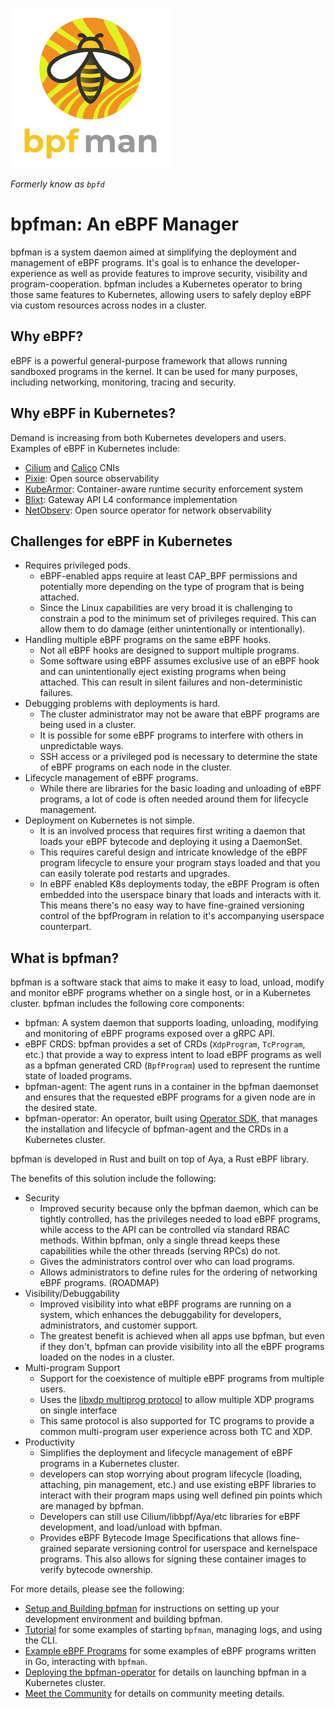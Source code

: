 ![bpfman logo](./img/bpfman_logo_256.png) <!-- markdownlint-disable-line first-line-heading -->

_Formerly know as `bpfd`_

# bpfman: An eBPF Manager

bpfman is a system daemon aimed at simplifying the deployment and management of
eBPF programs. It's goal is to enhance the developer-experience as well as
provide features to improve security, visibility and program-cooperation. bpfman
includes a Kubernetes operator to bring those same features to Kubernetes,
allowing users to safely deploy eBPF via custom resources across nodes in a
cluster.

## Why eBPF?

eBPF is a powerful general-purpose framework that allows running sandboxed
programs in the kernel. It can be used for many purposes, including networking,
monitoring, tracing and security.

## Why eBPF in Kubernetes?

Demand is increasing from both Kubernetes developers and users. Examples of eBPF
in Kubernetes include:

- [Cilium](https://cilium.io/) and [Calico](https://www.tigera.io/project-calico/)
  CNIs
- [Pixie](https://px.dev/): Open source observability
- [KubeArmor](https://kubearmor.io/): Container-aware runtime security
  enforcement system
- [Blixt](https://github.com/Kong/blixt): Gateway API L4 conformance
  implementation
- [NetObserv](https://github.com/netobserv): Open source operator for network
  observability

## Challenges for eBPF in Kubernetes

- Requires privileged pods.
  - eBPF-enabled apps require at least CAP_BPF permissions and potentially
    more depending on the type of program that is being attached.
  - Since the Linux capabilities are very broad it is challenging to constrain
    a pod to the minimum set of privileges required. This can allow them to do
    damage (either unintentionally or intentionally).
- Handling multiple eBPF programs on the same eBPF hooks.
  - Not all eBPF hooks are designed to support multiple programs.
  - Some software using eBPF assumes exclusive use of an eBPF hook and can
    unintentionally eject existing programs when being attached. This can
    result in silent failures and non-deterministic failures.
- Debugging problems with deployments is hard.
  - The cluster administrator may not be aware that eBPF programs are being
    used in a cluster.
  - It is possible for some eBPF programs to interfere with others in
    unpredictable ways.
  - SSH access or a privileged pod is necessary to determine the state of eBPF
    programs on each node in the cluster.
- Lifecycle management of eBPF programs.
  - While there are libraries for the basic loading and unloading of eBPF
    programs, a lot of code is often needed around them for lifecycle
    management.
- Deployment on Kubernetes is not simple.
  - It is an involved process that requires first writing a daemon that loads
    your eBPF bytecode and deploying it using a DaemonSet.
  - This requires careful design and intricate knowledge of the eBPF program
    lifecycle to ensure your program stays loaded and that you can easily
    tolerate pod restarts and upgrades.
  - In eBPF enabled K8s deployments today, the eBPF Program is often embedded
    into the userspace binary that loads and interacts with it. This means
    there's no easy way to have fine-grained versioning control of the
    bpfProgram in relation to it's accompanying userspace counterpart.

## What is bpfman?

bpfman is a software stack that aims to make it easy to load, unload, modify and
monitor eBPF programs whether on a single host, or in a Kubernetes cluster. bpfman
includes the following core components:

- bpfman: A system daemon that supports loading, unloading, modifying and
  monitoring of eBPF programs exposed over a gRPC API.
- eBPF CRDS: bpfman provides a set of CRDs (`XdpProgram`, `TcProgram`, etc.) that
  provide a way to express intent to load eBPF programs as well as a bpfman
  generated CRD (`BpfProgram`) used to represent the runtime state of loaded
  programs.
- bpfman-agent: The agent runs in a container in the bpfman daemonset and ensures
  that the requested eBPF programs for a given node are in the desired state.
- bpfman-operator: An operator, built using [Operator
  SDK](https://sdk.operatorframework.io/), that manages the installation and
  lifecycle of bpfman-agent and the CRDs in a Kubernetes cluster.

bpfman is developed in Rust and built on top of Aya, a Rust eBPF library.

The benefits of this solution include the following:

- Security
  - Improved security because only the bpfman daemon, which can be tightly
    controlled, has the privileges needed to load eBPF programs, while access
    to the API can be controlled via standard RBAC methods. Within bpfman, only
    a single thread keeps these capabilities while the other threads (serving
    RPCs) do not.
  - Gives the administrators control over who can load programs.
  - Allows administrators to define rules for the ordering of networking eBPF
    programs. (ROADMAP)
- Visibility/Debuggability
  - Improved visibility into what eBPF programs are running on a system, which
    enhances the debuggability for developers, administrators, and customer
    support.
  - The greatest benefit is achieved when all apps use bpfman, but even if they
    don't, bpfman can provide visibility into all the eBPF programs loaded on
    the nodes in a cluster.
- Multi-program Support
  - Support for the coexistence of multiple eBPF programs from multiple users.
  - Uses the [libxdp multiprog
    protocol](https://github.com/xdp-project/xdp-tools/blob/master/lib/libxdp/protocol.org)
    to allow multiple XDP programs on single interface
  - This same protocol is also supported for TC programs to provide a common
    multi-program user experience across both TC and XDP.
- Productivity
  - Simplifies the deployment and lifecycle management of eBPF programs in a
    Kubernetes cluster.
  - developers can stop worrying about program lifecycle (loading, attaching,
    pin management, etc.) and use existing eBPF libraries to interact with
    their program maps using well defined pin points which are managed by
    bpfman.
  - Developers can still use Cilium/libbpf/Aya/etc libraries for eBPF
    development, and load/unload with bpfman.
  - Provides eBPF Bytecode Image Specifications that allows fine-grained
    separate versioning control for userspace and kernelspace programs. This
    also allows for signing these container images to verify bytecode
    ownership.

For more details, please see the following:

- [Setup and Building bpfman](./getting-started/building-bpfman.md) for instructions
  on setting up your development environment and building bpfman.
- [Tutorial](./getting-started/tutorial.md) for some examples of starting
  `bpfman`, managing logs, and using the CLI.
- [Example eBPF Programs](./getting-started/example-bpf.md) for some examples of
  eBPF programs written in Go, interacting with `bpfman`.
- [Deploying the bpfman-operator](./developer-guide/operator-quick-start.md) for
  details on launching bpfman in a Kubernetes cluster.
- [Meet the Community](./governance/MEETINGS.md) for details on community
  meeting details.
